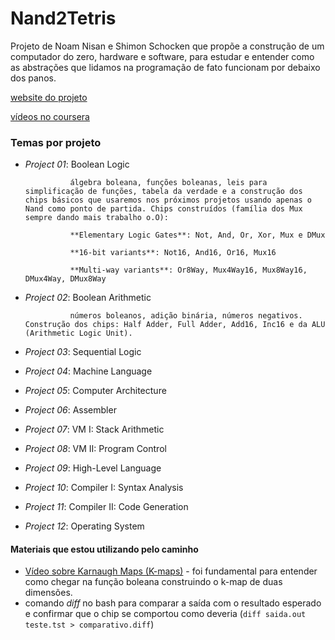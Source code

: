 # Nand2Tetris

Projeto de Noam Nisan e Shimon Schocken que propõe a construção de um computador do zero, hardware e software, para estudar e entender como as abstrações que lidamos na programação de fato funcionam por debaixo dos panos.

[website do projeto](https://www.nand2tetris.org/)

[vídeos no coursera](https://www.coursera.org/learn/build-a-computer?utm_medium=email&utm_source=other&utm_campaign=opencourse.welcome.build-a-computer.~opencourse.welcome.ct7G8DVLEeWfzhKP8GtZlQ.)

### Temas por projeto

  * _Project 01_: Boolean Logic

                  álgebra boleana, funções boleanas, leis para simplificação de funções, tabela da verdade e a construção dos chips básicos que usaremos nos próximos projetos usando apenas o Nand como ponto de partida. Chips construídos (família dos Mux sempre dando mais trabalho o.O):

                  **Elementary Logic Gates**: Not, And, Or, Xor, Mux e DMux

                  **16-bit variants**: Not16, And16, Or16, Mux16

                  **Multi-way variants**: Or8Way, Mux4Way16, Mux8Way16, DMux4Way, DMux8Way
  * _Project 02_: Boolean Arithmetic

                  números boleanos, adição binária, números negativos. Construção dos chips: Half Adder, Full Adder, Add16, Inc16 e da ALU (Arithmetic Logic Unit).


  * _Project 03_: Sequential Logic
  * _Project 04_: Machine Language
  * _Project 05_: Computer Architecture
  * _Project 06_: Assembler
  * _Project 07_: VM I: Stack Arithmetic
  * _Project 08_: VM II: Program Control
  * _Project 09_: High-Level Language
  * _Project 10_: Compiler I: Syntax Analysis
  * _Project 11_: Compiler II: Code Generation
  * _Project 12_: Operating System

#### Materiais que estou utilizando pelo caminho

  * [Vídeo sobre Karnaugh Maps (K-maps)](https://www.youtube.com/watch?v=RO5alU6PpSU) - foi fundamental para entender como chegar na função boleana construindo o k-map de duas dimensões.
  * comando *diff* no bash para comparar a saída com o resultado esperado e confirmar que o chip se comportou como deveria (```diff saida.out teste.tst > comparativo.diff```)
